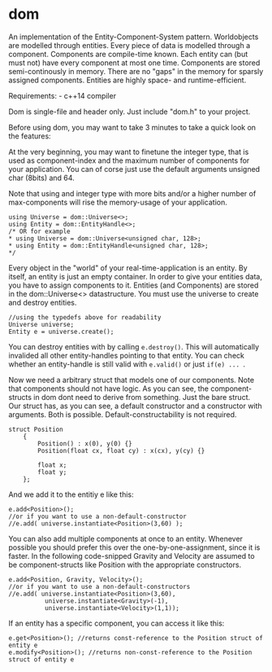 # dom
An implementation of the Entity-Component-System pattern. Worldobjects are modelled through entities.
Every piece of data is modelled through a component. Components are compile-time known.
Each entity can (but must not) have every component at most one time.
Components are stored semi-continously in memory. There are no "gaps" in the memory for
sparsly assigned components. Entities are highly space- and runtime-efficient.

Requirements: - c++14 compiler

Dom is single-file and header only. Just include "dom.h" to your project.

Before using dom, you may want to take 3 minutes to take a quick look on the features:

At the very beginning, you may want to finetune the integer type, that is used as component-index
and the maximum number of components for your application. You can of corse just use the default
arguments unsigned char (8bits) and 64.

Note that using and integer type with more bits and/or a higher number of max-components will
rise the memory-usage of your application. 

```
using Universe = dom::Universe<>;
using Entity = dom::EntityHandle<>;
/* OR for example
* using Universe = dom::Universe<unsigned char, 128>;
* using Entity = dom::EntityHandle<unsigned char, 128>;
*/
```

Every object in the "world" of your real-time-application is an entity.
By itself, an entity is just an empty container. In order to give your entities
data, you have to assign components to it. 
Entities (and Components) are stored in the dom::Universe<> datastructure. You must use the universe
to create and destroy entities. 

```
//using the typedefs above for readability
Universe universe;
Entity e = universe.create();
```

You can destroy entities with by calling `e.destroy()`. This will automatically invalided all other
entity-handles pointing to that entity. You can check whether an entity-handle is still valid with
`e.valid()` or just `if(e) ... `.

Now we need a arbitrary struct that models one of our components. Note that components should not have logic.
As you can see, the component-structs in dom dont need to derive from something. Just the bare struct.
Our struct has, as you can see, a default constructor and a constructor with arguments. Both is possible.
Default-constructability is not required.
```
struct Position
    {
        Position() : x(0), y(0) {}
        Position(float cx, float cy) : x(cx), y(cy) {}

        float x;
        float y;
    };
```

And we add it to the entitiy e like this:
```
e.add<Position>();
//or if you want to use a non-default-constructor
//e.add( universe.instantiate<Position>(3,60) );
```

You can also add multiple components at once to an entity. Whenever possible you should prefer this over the
one-by-one-assignment, since it is faster. In the following code-snipped Gravity and Velocity are assumed to
be component-structs like Position with the appropriate constructors.
```
e.add<Position, Gravity, Velocity>();
//or if you want to use a non-default-constructors
//e.add( universe.instantiate<Position>(3,60),
          universe.instantiate<Gravity>(-1),
          universe.instantiate<Velocity>(1,1));
```

If an entity has a specific component, you can access it like this:
```
e.get<Position>(); //returns const-reference to the Position struct of entity e
e.modify<Position>(); //returns non-const-reference to the Position struct of entity e
```


